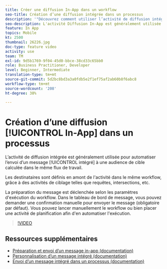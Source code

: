 ```yaml
---
title: Créer une diffusion In-App dans un workflow
seo-title: Création d’une diffusion intégrée dans un processus
description: '"Découvrez comment utiliser l’activité de diffusion intégrée pour automatiser l’envoi d’un message intégré à une audience de cible calculée dans un processus."'
seo-description: L'activité Diffusion In-App est généralement utilisée afin d'automatiser l'envoi d'un message In-App à une audience cible calculée dans le même workflow.
feature: In App
topics: Mobile
kt: 2500
thumbnail: 26226.jpg
doc-type: feature video
activity: use
team: TM
exl-id: 9d5b1769-9f04-45d0-bbce-38cd33c65bb0
role: Business Practitioner, Developer
level: Beginner, Intermediate
translation-type: tm+mt
source-git-commit: 5d2bc8bd3a3a0fdb5e2f1ef75af2ab60b8f6abc8
workflow-type: tm+mt
source-wordcount: '208'
ht-degree: 38%

---
```


# Création d’une diffusion [!UICONTROL In-App] dans un processus

L’activité de diffusion intégrée est généralement utilisée pour automatiser l’envoi d’un message [!UICONTROL intégré] à une audience de cible calculée dans le même flux de travail.

Les destinataires sont définis en amont de l&#39;activité dans le même workflow, grâce à des activités de ciblage telles que requêtes, intersections, etc.

La préparation du message est déclenchée selon les paramètres d&#39;exécution du workflow. Dans le tableau de bord de message, vous pouvez demander une confirmation manuelle pour envoyer le message (obligatoire par défaut). Vous pouvez lancer manuellement le workflow ou bien placer une activité de planification afin d&#39;en automatiser l&#39;exécution.

>[!VIDEO](https://video.tv.adobe.com/v/26226?quality=12)

## Ressources supplémentaires

* [Préparation et envoi d’un message in-app (documentation)](https://docs.adobe.com/content/help/en/campaign-standard/using/communication-channels/in-app-messaging/preparing-and-sending-an-in-app-message.html)
* [Personnalisation d’un message intégré (documentation)](https://docs.adobe.com/content/help/en/campaign-standard/using/communication-channels/in-app-messaging/customizing-an-in-app-message.html)
* [Envoi d’un message intégré dans un processus (documentation)](https://docs.adobe.com/content/help/en/campaign-standard/using/managing-processes-and-data/channel-activities/in-app-delivery.html)
